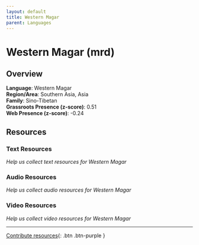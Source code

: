 ```yaml
---
layout: default
title: Western Magar
parent: Languages
---
```


# Western Magar (mrd)

## Overview

**Language**: Western Magar  
**Region/Area**: Southern Asia, Asia  
**Family**: Sino-Tibetan  
**Grassroots Presence (z-score)**: 0.51  
**Web Presence (z-score)**: -0.24  

## Resources

### Text Resources
*Help us collect text resources for Western Magar*

### Audio Resources
*Help us collect audio resources for Western Magar*

### Video Resources
*Help us collect video resources for Western Magar*

---

[Contribute resources](https://forms.office.com/e/1SfLJx3u1r){: .btn .btn-purple }
